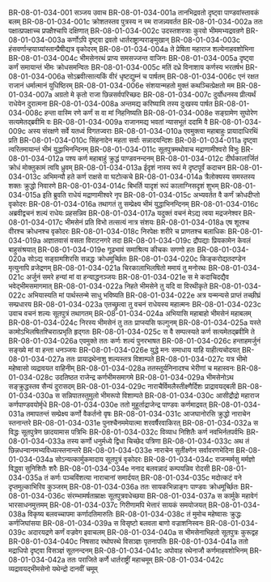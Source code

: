 BR-08-01-034-001  सञ्जय उवाच
BR-08-01-034-001a तानभिद्रवतो दृष्ट्वा पाण्डवांस्तावकं बलम्
BR-08-01-034-001c क्रोशतस्तव पुत्रस्य न स्म राजन्न्यवर्तत
BR-08-01-034-002a ततः पक्षात्प्रपक्षाच्च प्रपक्षैश्चापि दक्षिणात्
BR-08-01-034-002c उदस्तशस्त्राः कुरवो भीममभ्यद्रवन्रणे
BR-08-01-034-003a कर्णोऽपि दृष्ट्वा द्रवतो धार्तराष्ट्रान्पराङ्मुखान्
BR-08-01-034-003c हंसवर्णान्हयाग्र्यांस्तान्प्रैषीद्यत्र वृकोदरम्
BR-08-01-034-004a ते प्रेषिता महाराज शल्येनाहवशोभिना
BR-08-01-034-004c भीमसेनरथं प्राप्य समसज्जन्त वाजिनः
BR-08-01-034-005a दृष्ट्वा कर्णं समायान्तं भीमः क्रोधसमन्वितः
BR-08-01-034-005c मतिं दध्रे विनाशाय कर्णस्य भरतर्षभ
BR-08-01-034-006a सोऽब्रवीत्सात्यकिं वीरं धृष्टद्युम्नं च पार्षतम्
BR-08-01-034-006c एनं रक्षत राजानं धर्मात्मानं युधिष्ठिरम्
BR-08-01-034-006e संशयान्महतो मुक्तं कथञ्चित्प्रेक्षतो मम
BR-08-01-034-007a अग्रतो मे कृतो राजा छिन्नसर्वपरिच्छदः
BR-08-01-034-007c दुर्योधनस्य प्रीत्यर्थं राधेयेन दुरात्मना
BR-08-01-034-008a अन्तमद्य करिष्यामि तस्य दुःखस्य पार्षत
BR-08-01-034-008c हन्ता वास्मि रणे कर्णं स वा मां निहनिष्यति
BR-08-01-034-008e सङ्ग्रामेण सुघोरेण सत्यमेतद्ब्रवीमि वः
BR-08-01-034-009a राजानमद्य भवतां न्यासभूतं ददामि वै
BR-08-01-034-009c अस्य संरक्षणे सर्वे यतध्वं विगतज्वराः
BR-08-01-034-010a एवमुक्त्वा महाबाहुः प्रायादाधिरथिं प्रति
BR-08-01-034-010c सिंहनादेन महता सर्वाः सन्नादयन्दिशः
BR-08-01-034-011a दृष्ट्वा त्वरितमायान्तं भीमं युद्धाभिनन्दिनम्
BR-08-01-034-011c सूतपुत्रमथोवाच मद्राणामीश्वरो विभुः
BR-08-01-034-012a पश्य कर्ण महाबाहुं क्रुद्धं पाण्डवनन्दनम्
BR-08-01-034-012c दीर्घकालार्जितं क्रोधं मोक्तुकामं त्वयि ध्रुवम्
BR-08-01-034-013a ईदृशं नास्य रूपं मे दृष्टपूर्वं कदाचन
BR-08-01-034-013c अभिमन्यौ हते कर्ण राक्षसे वा घटोत्कचे
BR-08-01-034-014a त्रैलोक्यस्य समस्तस्य शक्तः क्रुद्धो निवारणे
BR-08-01-034-014c बिभर्ति यादृशं रूपं कालाग्निसदृशं शुभम्
BR-08-01-034-015a इति ब्रुवति राधेयं मद्राणामीश्वरे नृप
BR-08-01-034-015c अभ्यवर्तत वै कर्णं क्रोधदीप्तो वृकोदरः
BR-08-01-034-016a तथागतं तु सम्प्रेक्ष्य भीमं युद्धाभिनन्दिनम्
BR-08-01-034-016c अब्रवीद्वचनं शल्यं राधेयः प्रहसन्निव
BR-08-01-034-017a यदुक्तं वचनं मेऽद्य त्वया मद्रजनेश्वर
BR-08-01-034-017c भीमसेनं प्रति विभो तत्सत्यं नात्र संशयः
BR-08-01-034-018a एष शूरश्च वीरश्च क्रोधनश्च वृकोदरः
BR-08-01-034-018c निरपेक्षः शरीरे च प्राणतश्च बलाधिकः
BR-08-01-034-019a अज्ञातवासं वसता विराटनगरे तदा
BR-08-01-034-019c द्रौपद्याः प्रियकामेन केवलं बाहुसंश्रयात्
BR-08-01-034-019e गूढभावं समाश्रित्य कीचकः सगणो हतः
BR-08-01-034-020a सोऽद्य सङ्ग्रामशिरसि सन्नद्धः क्रोधमूर्च्छितः
BR-08-01-034-020c किङ्करोद्यतदण्डेन मृत्युनापि व्रजेद्रणम्
BR-08-01-034-021a चिरकालाभिलषितो ममायं तु मनोरथः
BR-08-01-034-021c अर्जुनं समरे हन्यां मां वा हन्याद्धनञ्जयः
BR-08-01-034-021e स मे कदाचिदद्यैव भवेद्भीमसमागमात्
BR-08-01-034-022a निहते भीमसेने तु यदि वा विरथीकृते
BR-08-01-034-022c अभियास्यति मां पार्थस्तन्मे साधु भविष्यति
BR-08-01-034-022e अत्र यन्मन्यसे प्राप्तं तच्छीघ्रं सम्प्रधारय
BR-08-01-034-023a एतच्छ्रुत्वा तु वचनं राधेयस्य महात्मनः
BR-08-01-034-023c उवाच वचनं शल्यः सूतपुत्रं तथागतम्
BR-08-01-034-024a अभियासि महाबाहो भीमसेनं महाबलम्
BR-08-01-034-024c निरस्य भीमसेनं तु ततः प्राप्स्यसि फल्गुनम्
BR-08-01-034-025a यस्ते कामोऽभिलषितश्चिरात्प्रभृति हृद्गतः
BR-08-01-034-025c स वै सम्पत्स्यते कर्ण सत्यमेतद्ब्रवीमि ते
BR-08-01-034-026a एवमुक्ते ततः कर्णः शल्यं पुनरभाषत
BR-08-01-034-026c हन्ताहमर्जुनं सङ्ख्ये मां वा हन्ता धनञ्जयः
BR-08-01-034-026e युद्धे मनः समाधाय याहि याहीत्यचोदयत्
BR-08-01-034-027a ततः प्रायाद्रथेनाशु शल्यस्तत्र विशाम्पते
BR-08-01-034-027c यत्र भीमो महेष्वासो व्यद्रावयत वाहिनीम्
BR-08-01-034-028a ततस्तूर्यनिनादश्च भेरीणां च महास्वनः
BR-08-01-034-028c उदतिष्ठत राजेन्द्र कर्णभीमसमागमे
BR-08-01-034-029a भीमसेनोऽथ सङ्क्रुद्धस्तव सैन्यं दुरासदम्
BR-08-01-034-029c नाराचैर्विमलैस्तीक्ष्णैर्दिशः प्राद्रावयद्बली
BR-08-01-034-030a स सन्निपातस्तुमुलो भीमरूपो विशाम्पते
BR-08-01-034-030c आसीद्रौद्रो महाराज कर्णपाण्डवयोर्मृधे
BR-08-01-034-030e ततो मुहूर्ताद्राजेन्द्र पाण्डवः कर्णमाद्रवत्
BR-08-01-034-031a तमापतन्तं सम्प्रेक्ष्य कर्णो वैकर्तनो वृषः
BR-08-01-034-031c आजघानोरसि क्रुद्धो नाराचेन स्तनान्तरे
BR-08-01-034-031e पुनश्चैनममेयात्मा शरवर्षैरवाकिरत्
BR-08-01-034-032a स विद्धः सूतपुत्रेण छादयामास पत्रिभिः
BR-08-01-034-032c विव्याध निशितैः कर्ण नवभिर्नतपर्वभिः
BR-08-01-034-033a तस्य कर्णो धनुर्मध्ये द्विधा चिच्छेद पत्रिणा
BR-08-01-034-033c अथ तं छिन्नधन्वानमभ्यविध्यत्स्तनान्तरे
BR-08-01-034-033e नाराचेन सुतीक्ष्णेन सर्वावरणभेदिना
BR-08-01-034-034a सोऽन्यत्कार्मुकमादाय सूतपुत्रं वृकोदरः
BR-08-01-034-034c राजन्मर्मसु मर्मज्ञो विद्ध्वा सुनिशितैः शरैः
BR-08-01-034-034e ननाद बलवन्नादं कम्पयन्निव रोदसी
BR-08-01-034-035a तं कर्णः पञ्चविंशत्या नाराचानां समार्दयत्
BR-08-01-034-035c मदोत्कटं वने दृप्तमुल्काभिरिव कुञ्जरम्
BR-08-01-034-036a ततः सायकभिन्नाङ्गः पाण्डवः क्रोधमूर्च्छितः
BR-08-01-034-036c संरम्भामर्षताम्राक्षः सूतपुत्रवधेच्छया
BR-08-01-034-037a स कार्मुके महावेगं भारसाधनमुत्तमम्
BR-08-01-034-037c गिरीणामपि भेत्तारं सायकं समयोजयत्
BR-08-01-034-038a विकृष्य बलवच्चापमा कर्णादतिमारुतिः
BR-08-01-034-038c तं मुमोच महेष्वासः क्रुद्धः कर्णजिघांसया
BR-08-01-034-039a स विसृष्टो बलवता बाणो वज्राशनिस्वनः
BR-08-01-034-039c अदारयद्रणे कर्णं वज्रवेग इवाचलम्
BR-08-01-034-040a स भीमसेनाभिहतो सूतपुत्रः कुरूद्वह
BR-08-01-034-040c निषसाद रथोपस्थे विसञ्ज्ञः पृतनापतिः
BR-08-01-034-041a ततो मद्राधिपो दृष्ट्वा विसञ्ज्ञं सूतनन्दनम्
BR-08-01-034-041c अपोवाह रथेनाजौ कर्णमाहवशोभिनम्
BR-08-01-034-042a ततः पराजिते कर्णे धार्तराष्ट्रीं महाचमूम्
BR-08-01-034-042c व्यद्रावयद्भीमसेनो यथेन्द्रो दानवीं चमूम्

